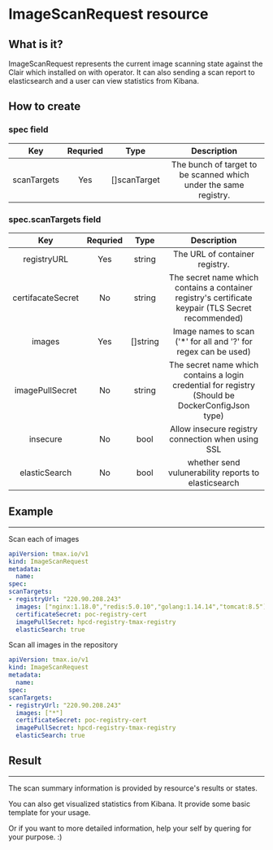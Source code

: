 # **ImageScanRequest resource**

## **What is it?**

ImageScanRequest represents the current image scanning state against the Clair which installed on with operator. It can also sending a scan report to elasticsearch and a user can view statistics from Kibana.

## How to create

### spec field

**Key**|**Requried**|**Type**|**Description**
:-----:|:-----:|:-----:|:-----:
scanTargets|Yes|[]scanTarget|The bunch of target to be scanned which under the same registry.

### spec.scanTargets field

**Key**|**Requried**|**Type**|**Description**
:-----:|:-----:|:-----:|:-----:
registryURL|Yes|string|The URL of container registry.
certifacateSecret|No|string|The secret name which contains a container registry's certificate keypair (TLS Secret recommended)
images|Yes|[]string|Image names to scan ('*' for all and '?' for regex can be used)
imagePullSecret|No|string|The secret name which contains a login credential for registry (Should be DockerConfigJson type)
insecure|No|bool|Allow insecure registry connection when using SSL
elasticSearch|No|bool|whether send vulunerability reports to elasticsearch

## Example

---

Scan each of images

```yaml
apiVersion: tmax.io/v1
kind: ImageScanRequest
metadata:
  name: 
spec:
scanTargets:
- registryUrl: "220.90.208.243"
  images: ["nginx:1.18.0","redis:5.0.10","golang:1.14.14","tomcat:8.5"]
  certificateSecret: poc-registry-cert
  imagePullSecret: hpcd-registry-tmax-registry
  elasticSearch: true
```

Scan all images in the repository

```yaml
apiVersion: tmax.io/v1
kind: ImageScanRequest
metadata:
  name:
spec:
scanTargets:
- registryUrl: "220.90.208.243"
  images: ["*"]
  certificateSecret: poc-registry-cert
  imagePullSecret: hpcd-registry-tmax-registry
  elasticSearch: true
```

## **Result**

---

The scan summary information is provided by resource's results or states.

You can also get visualized statistics from Kibana. It provide some basic template for your usage.

Or if you want to more detailed information, help your self by quering for your purpose. :)
